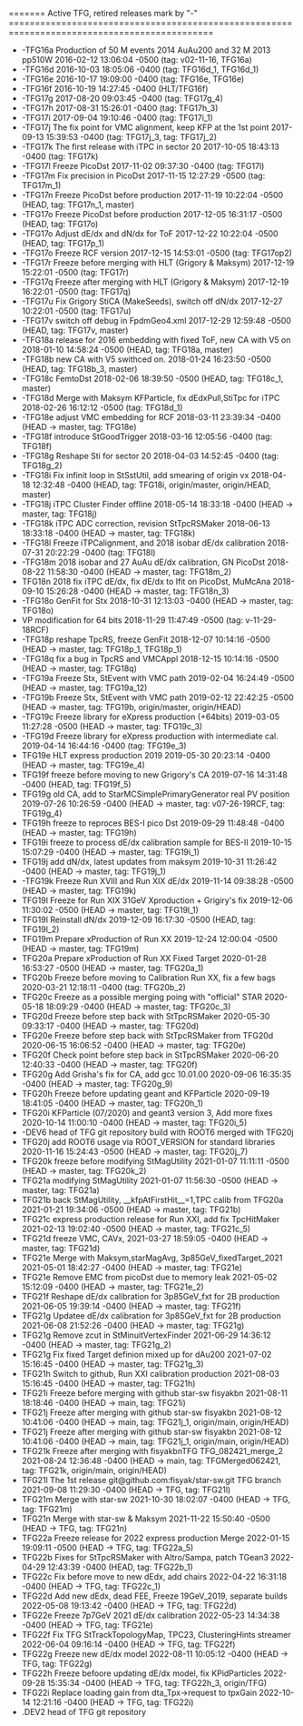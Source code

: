 ======= Active TFG, retired releases mark by "-"  =============================================================================================
<ul>
<li>-TFG16a Production of 50 M events 2014 AuAu200 and 32 M 2013 pp510W  2016-02-12 13:06:04 -0500  (tag: v02-11-16, TFG16a)
<li>-TFG16d                                                              2016-10-03 18:05:06 -0400  (tag: TFG16d_1, TFG16d_1)
<li>-TFG16e                                                              2016-10-17 19:09:00 -0400  (tag: TFG16e, TFG16e)
<li>-TFG16f                                                              2016-10-19 14:27:45 -0400  (HLT/TFG16f)
<li>-TFG17g                                                              2017-08-20 09:03:45 -0400  (tag: TFG17g_4)
<li>-TFG17h                                                              2017-08-31 15:26:01 -0400  (tag: TFG17h_3)
<li>-TFG17i                                                              2017-09-04 19:10:46 -0400  (tag: TFG17i_1)
<li>-TFG17j The fix point for VMC alignment, keep KFP at the 1st point   2017-09-13 15:39:53 -0400  (tag: TFG17j_3, tag: TFG17j_2)
<li>-TFG17k The first release with iTPC in sector 20                     2017-10-05 18:43:13 -0400  (tag: TFG17k)
<li>-TFG17l Freeze PicoDst                                               2017-11-02 09:37:30 -0400  (tag: TFG17l)
<li>-TFG17m Fix precision in PicoDst                                     2017-11-15 12:27:29 -0500  (tag: TFG17m_1)
<li>-TFG17n Freeze PicoDst before production                             2017-11-19 10:22:04 -0500  (HEAD, tag: TFG17n_1, master)
<li>-TFG17o Freeze PicoDst before production                             2017-12-05 16:31:17 -0500  (HEAD, tag: TFG17o)
<li>-TFG17o Adjust dE/dx and dN/dx for ToF                               2017-12-22 10:22:04 -0500  (HEAD, tag: TFG17p_1)
<li>-TFG17o Freeze RCF version                                           2017-12-15 14:53:01 -0500  (tag: TFG17op2)
<li>-TFG17r Freeze before merging with HLT (Grigory & Maksym)            2017-12-19 15:22:01 -0500  (tag: TFG17r)
<li>-TFG17q Freeze after  merging with HLT (Grigory & Maksym)            2017-12-19 16:22:01 -0500  (tag: TFG17q)
<li>-TFG17u Fix Grigory StiCA (MakeSeeds), switch off dN/dx              2017-12-27 10:22:01 -0500  (tag: TFG17u)
<li>-TFG17v switch off debug in FpdmGeo4.xml                             2017-12-29 12:59:48 -0500  (HEAD, tag: TFG17v, master)
<li>-TFG18a release for 2016 embedding with fixed ToF, new CA with V5 on 2018-01-10 14:58:24 -0500  (HEAD, tag: TFG18a, master)
<li>-TFG18b new CA with V5 swithced on.                                  2018-01-24 16:23:50 -0500  (HEAD, tag: TFG18b_3, master)
<li>-TFG18c FemtoDst                                                     2018-02-06 18:39:50 -0500  (HEAD, tag: TFG18c_1, master)
<li>-TFG18d Merge with Maksym KFParticle, fix dEdxPull,StiTpc for iTPC   2018-02-26 16:12:12 -0500  (tag: TFG18d_1)
<li>-TFG18e adjust VMC embedding for RCF                                 2018-03-11 23:39:34 -0400  (HEAD -> master, tag: TFG18e)
<li>-TFG18f introduce StGoodTrigger                                      2018-03-16 12:05:56 -0400  (tag: TFG18f)
<li>-TFG18g Reshape Sti for sector 20                                    2018-04-03 14:52:45 -0400  (tag: TFG18g_2)
<li>-TFG18i Fix infinit loop in StSstUtil, add smearing of origin vx     2018-04-18 12:32:48 -0400  (HEAD, tag: TFG18i, origin/master, origin/HEAD, master)
<li>-TFG18j iTPC Cluster Finder offline                                  2018-05-14 18:33:18 -0400  (HEAD -> master, tag: TFG18j)
<li>-TFG18k iTPC ADC correction, revision StTpcRSMaker                   2018-06-13 18:33:18 -0400  (HEAD -> master, tag: TFG18k)
<li>-TFG18l Freeze iTPCalignment, and 2018 isobar dE/dx calibration      2018-07-31 20:22:29 -0400  (tag: TFG18l)
<li>-TFG18m 2018 isobar and 27 AuAu dE/dx calibration, GN PicoDst        2018-08-22 11:58:30 -0400  (HEAD -> master, tag: TFG18m_2)
<li> TFG18n 2018 fix iTPC dE/dx, fix dE/dx to Ifit on PicoDst, MuMcAna   2018-09-10 15:26:28 -0400  (HEAD -> master, tag: TFG18n_3)
<li>-TFG18o GenFit for Stx                                               2018-10-31 12:13:03 -0400  (HEAD -> master, tag: TFG18o)
<li>          VP modification for 64 bits                                2018-11-29 11:47:49 -0500  (tag: v-11-29-18RCF)
<li>-TFG18p	reshape TpcRS, freeze GenFit                             2018-12-07 10:14:16 -0500  (HEAD -> master, tag: TFG18p_1, TFG18p_1)
<li>-TFG18q fix a bug in TpcRS and VMCAppl                               2018-12-15 10:14:16 -0500  (HEAD -> master, tag: TFG18q)
<li>-TFG19a Freeze Stx, StEvent with VMC path                            2019-02-04 16:24:49 -0500  (HEAD -> master, tag: TFG19a_12)
<li>-TFG19b Freeze Stx, StEvent with VMC path                            2019-02-12 22:42:25 -0500  (HEAD -> master, tag: TFG19b, origin/master, origin/HEAD)
<li>-TFG19c Freeze library for eXpress production (+64bits)              2019-03-05 11:27:28 -0500  (HEAD -> master, tag: TFG19c_3)
<li>-TFG19d Freeze library for eXpress production with intermediate cal. 2019-04-14 16:44:16 -0400  (tag: TFG19e_3)
<li> TFG19e HLT express production 2019                                  2019-05-30 20:23:14 -0400  (HEAD -> master, tag: TFG19e_4)
<li> TFG19f freeze before moving to new Grigory's CA                     2019-07-16 14:31:48 -0400  (HEAD, tag: TFG19f_5)
<li> TFG19g old CA, add to StarMCSimplePrimaryGenerator real PV position 2019-07-26 10:26:59 -0400  (HEAD -> master, tag: v07-26-19RCF, tag: TFG19g_4)
<li> TFG19h freeze to reproces BES-I pico Dst                            2019-09-29 11:48:48 -0400  (HEAD -> master, tag: TFG19h)
<li> TFG19i freeze to process dE/dx calibration sample for BES-II        2019-10-15 15:07:29 -0400  (HEAD -> master, tag: TFG19i_1)
<li> TFG19j add dN/dx, latest updates from maksym                        2019-10-31 11:26:42 -0400  (HEAD -> master, tag: TFG19j_1)
<li>-TFG19k Freeze Run XVIII and Run XIX dE/dx                           2019-11-14 09:38:28 -0500  (HEAD -> master, tag: TFG19k)
<li> TFG19l Freeze for Run XIX 31GeV Xproduction + Grigiry's fix         2019-12-06 11:30:02 -0500  (HEAD -> master, tag: TFG19l_1)
<li> TFG19l Reinstall dN/dx                                              2019-12-09 16:17:30 -0500  (HEAD, tag: TFG19l_2)
<li> TFG19m Prepare xProduction of Run XX                                2019-12-24 12:00:04 -0500  (HEAD -> master, tag: TFG19m)
<li> TFG20a Prepare xProduction of Run XX Fixed Target                   2020-01-28 16:53:27 -0500  (HEAD -> master, tag: TFG20a_1)
<li> TFG20b Freeze before moving to Calibration Run XX, fix a few bags   2020-03-21 12:18:11 -0400  (tag: TFG20b_2)
<li> TFG20c Freeze as a possible merging poing with "official" STAR      2020-05-18 18:09:29 -0400  (HEAD -> master, tag: TFG20c_3)
<li> TFG20d Freeze before step back with StTpcRSMaker                    2020-05-30 09:33:17 -0400  (HEAD -> master, tag: TFG20d)
<li> TFG20e Freeze before step back with StTpcRSMaker from TFG20d        2020-06-15 16:06:52 -0400  (HEAD -> master, tag: TFG20e)
<li> TFG20f Check point before step back in StTpcRSMaker                 2020-06-20 12:40:33 -0400  (HEAD -> master, tag: TFG20f)
<li> TFG20g Add Grisha's fix for CA, add gcc 10.01.00                    2020-09-06 16:35:35 -0400  (HEAD -> master, tag: TFG20g_9)
<li> TFG20h Freeze before updating geant and KFParticle                  2020-09-19 18:41:05 -0400  (HEAD -> master, tag: TFG20h_1)
<li> TFG20i KFParticle (07/2020) and geant3 version 3, Add more fixes    2020-10-14 11:00:10 -0400  (HEAD -> master, tag: TFG20i_5)
<li>-DEV6  head of TFG git repository build with ROOT6 merged with TFG20j
<li> TFG20j add ROOT6 usage via ROOT_VERSION for standard libraries      2020-11-16 15:24:43 -0500  (HEAD -> master, tag: TFG20j_7)
<li> TFG20k freeze before modifying StMagUtility                         2021-01-07 11:11:11 -0500  (HEAD -> master, tag: TFG20k_2)
<li> TFG21a modifying StMagUtility                                       2021-01-07 11:56:30 -0500  (HEAD -> master, tag: TFG21a)
<li> TFG21b back StMagUtility, __kfpAtFirstHit__=1,TPC calib from TFG20a 2021-01-21 19:34:06 -0500  (HEAD -> master, tag: TFG21b)
<li> TFG21c express production release for Run XXI, add fix TpcHitMaker  2021-02-13 19:02:40 -0500  (HEAD -> master, tag: TFG21c_5)
<li> TFG21d freeze VMC, CAVx,                                            2021-03-27 18:59:05 -0400  (HEAD -> master, tag: TFG21d)
<li> TFG21e Merge with Maksym,starMagAvg, 3p85GeV_fixedTarget_2021       2021-05-01 18:42:27 -0400  (HEAD -> master, tag: TFG21e)
<li> TFG21e Remove EMC from picoDst due to memory leak                   2021-05-02 15:12:09 -0400  (HEAD -> master, tag: TFG21e_2)
<li> TFG21f Reshape dE/dx calibration for 3p85GeV_fxt for 2B production  2021-06-05 19:39:14 -0400  (HEAD -> master, tag: TFG21f)
<li> TFG21g Updatee dE/dx calibration for 3p85GeV_fxt for 2B production  2021-06-08 21:52:26 -0400  (HEAD -> master, tag: TFG21g)
<li> TFG21g Remove zcut in StMinuitVertexFinder                          2021-06-29 14:36:12 -0400  (HEAD -> master, tag: TFG21g_2)
<li> TFG21g Fix fixed Target definion mixed up for dAu200                2021-07-02 15:16:45 -0400  (HEAD -> master, tag: TFG21g_3)
<li> TFG21h Switch to github, Run XXI calibration production             2021-08-03 15:16:45 -0400  (HEAD -> master, tag: TFG21h)
<li> TFG21i Freeze before merging with github star-sw fisyakbn           2021-08-11 18:18:46 -0400  (HEAD -> main, tag: TFG21i)
<li> TFG21j Freeze after merging with github star-sw fisyakbn            2021-08-12 10:41:06 -0400  (HEAD -> main, tag: TFG21j_1, origin/main, origin/HEAD)
<li> TFG21j Freeze after merging with github star-sw fisyakbn            2021-08-12 10:41:06 -0400  (HEAD -> main, tag: TFG21j_1, origin/main, origin/HEAD)
<li> TFG21k Freeze after merging with fisyakbnTFG TFG_082421_merge_2     2021-08-24 12:36:48 -0400  (HEAD -> main, tag: TFGMerged062421, tag: TFG21k, origin/main, origin/HEAD)
<li> TFG21l The 1st release git@github.com:fisyak/star-sw.git TFG branch 2021-09-08 11:29:30 -0400  (HEAD -> TFG, tag: TFG21l)
<li> TFG21m Merge with star-sw                                           2021-10-30 18:02:07 -0400  (HEAD -> TFG, tag: TFG21m)
<li> TFG21n Merge with star-sw & Maksym                                  2021-11-22 15:50:40 -0500  (HEAD -> TFG, tag: TFG21n)
<li> TFG22a Freeze release for 2022 express production Merge             2022-01-15 19:09:11 -0500  (HEAD -> TFG, tag: TFG22a_5)
<li> TFG22b Fixes for StTpcRSMaker with Altro/Sampa, patch TGean3        2022-04-29 12:43:39 -0400  (HEAD, tag: TFG22b_1)
<li> TFG22c Fix before move to new dEdx, add chairs                      2022-04-22 16:31:18 -0400  (HEAD -> TFG, tag: TFG22c_1)
<li> TFG22d Add new dEdx, dead FEE, Freeze 19GeV_2019, separate builds   2022-05-08 19:13:42 -0400  (HEAD -> TFG, tag: TFG22d)
<li> TFG22e Freeze 7p7GeV 2021 dE/dx calibration                         2022-05-23 14:34:38 -0400  (HEAD -> TFG, tag: TFG21e)
<li> TFG22f Fix TFG StTrackTopologyMap, TPC23, ClusteringHints streamer  2022-06-04 09:16:14 -0400  (HEAD -> TFG, tag: TFG22f)
<li> TFG22g Freeze new dE/dx model                                       2022-08-11 10:05:12 -0400  (HEAD -> TFG, tag: TFG22g)
<li> TFG22h Freeze befoore updating dE/dx model, fix   KPidParticles     2022-09-28 15:35:34 -0400  (HEAD -> TFG, tag: TFG22h_3, origin/TFG)
<li> TFG22i Replace loading gain from dta_Tpx->request to tpxGain        2022-10-14 12:21:16 -0400  (HEAD -> TFG, tag: TFG22i)
<li>.DEV2   head of TFG git repository
</ul>
